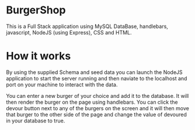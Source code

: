 # BurgerShop
This is a Full Stack application using MySQL DataBase, handlebars, javascript, NodeJS (using Express), CSS and HTML.


# How it works

By using the supplied Schema and seed data you can launch the NodeJS application to start the server running and then naviate to the localhost and port on your machine to interact with the data.

You can enter a new burger of your choice and add it to the database. It will then render the burger on the page using handlebars. You can click the devour button next to any of the burgers on the screen and it will then move that burger to the other side of the page and change the value of devoured in your database to true.
